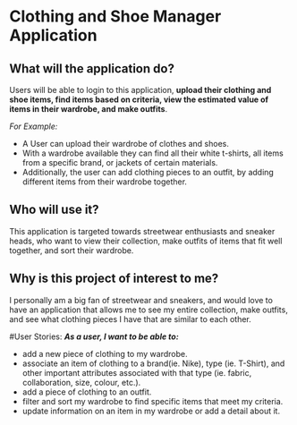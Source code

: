 # Clothing and Shoe Manager Application

## What will the application do?
Users will be able to login to this application, **upload their clothing and shoe items, find items based on criteria, 
view the estimated value of items in their wardrobe, and make outfits**.

*For Example:*
- A User can upload their wardrobe of clothes and shoes.
- With a wardrobe available they can find all their white t-shirts, all items from a specific brand, or jackets of 
  certain materials.
- Additionally, the user can add clothing pieces to an outfit, by adding different items from their wardrobe together.

## Who will use it?
This application is targeted towards streetwear enthusiasts and sneaker heads, who want to view their collection, make
outfits of items that fit well together, and sort their wardrobe.

## Why is this project of interest to me?
I personally am a big fan of streetwear and sneakers, and would love to have an application that allows me to see my
entire collection, make outfits, and see what clothing pieces I have that are similar to each other.

#User Stories:
***As a user, I want to be able to:***
- add a new piece of clothing to my wardrobe.
- associate an item of clothing to a brand(ie. Nike), type (ie. T-Shirt), and other important attributes associated with 
  that type (ie. fabric, collaboration, size, colour, etc.).
- add a piece of clothing to an outfit.
- filter and sort my wardrobe to find specific items that meet my criteria.
- update information on an item in my wardrobe or add a detail about it.
